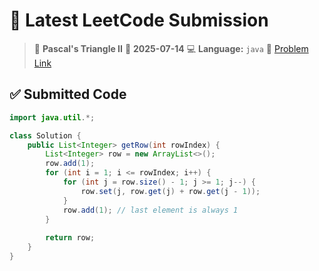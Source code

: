 # 🧠 Latest LeetCode Submission

> 📌 **Pascal's Triangle II**
> 📅 **2025-07-14**
> 💻 **Language:** `java`
> 🔗 [Problem Link](https://leetcode.com/problems/pascals-triangle-ii/)

## ✅ Submitted Code

```java
import java.util.*;

class Solution {
    public List<Integer> getRow(int rowIndex) {
        List<Integer> row = new ArrayList<>();
        row.add(1);
        for (int i = 1; i <= rowIndex; i++) {
            for (int j = row.size() - 1; j >= 1; j--) {
                row.set(j, row.get(j) + row.get(j - 1));
            }
            row.add(1); // last element is always 1
        }
        
        return row;
    }
}

```

<!-- Updated: 2025-07-15 13:28:26.554673 -->
